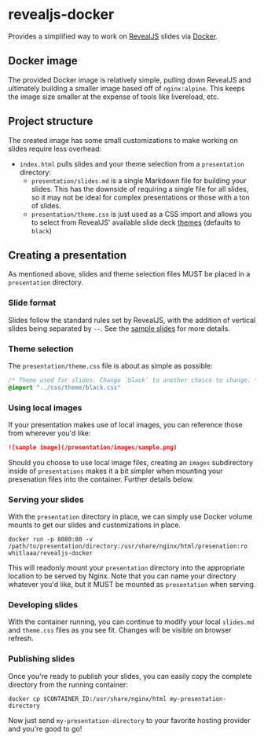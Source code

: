 # revealjs-docker

Provides a simplified way to work on [RevealJS] slides via [Docker].

## Docker image

The provided Docker image is relatively simple, pulling down RevealJS and ultimately building a smaller image based off of `nginx:alpine`. This keeps the image size smaller at the expense of tools like livereload, etc.

## Project structure

The created image has some small customizations to make working on slides require less overhead:

* `index.html` pulls slides and your theme selection from a `presentation` directory:
  * `presentation/slides.md` is a single Markdown file for building your slides. This has the downside of requiring a single file for all slides, so it may not be ideal for complex presentations or those with a ton of slides.
  * `presentation/theme.css` is just used as a CSS import and allows you to select from RevealJS' available slide deck [themes] (defaults to `black`)

## Creating a presentation

As mentioned above, slides and theme selection files MUST be placed in a `presentation` directory.

### Slide format

Slides follow the standard rules set by RevealJS, with the addition of vertical slides being separated by `--`. See the [sample slides] for more details.

### Theme selection

The `presentation/theme.css` file is about as simple as possible:

```css
/* Theme used for slides. Change `black` to another choice to change. */
@import "../css/theme/black.css"
```

### Using local images

If your presentation makes use of local images, you can reference those from wherever you'd like:

```markdown
![sample image](/presentation/images/sample.png)
```

Should you choose to use local image files, creating an `images` subdirectory inside of `presentations` makes it a bit simpler when mounting your
presenation files into the container. Further details below.

### Serving your slides

With the `presentation` directory in place, we can simply use Docker volume mounts to get our slides and customizations in place.

```shell
docker run -p 8080:80 -v /path/to/presentation/directory:/usr/share/nginx/html/presenation:ro whitlaaa/revealjs-docker
```

This will readonly mount your `presentation` directory into the appropriate location to be served by Nginx. Note that you can name your directory whatever you'd like, but it MUST be mounted as `presentation` when serving.

### Developing slides

With the container running, you can continue to modify your local `slides.md` and `theme.css` files as you see fit. Changes will be visible on browser refresh.

### Publishing slides

Once you're ready to publish your slides, you can easily copy the complete directory from the running container:

```shell
docker cp $CONTAINER_ID:/usr/share/nginx/html my-presentation-directory
```

Now just send `my-presentation-directory` to your favorite hosting provider and you're good to go!

[RevealJS]: https://github.com/hakimel/reveal.js/
[Docker]: https://www.docker.com
[Markdown]: https://github.com/hakimel/reveal.js/#markdown
[themes]: https://github.com/hakimel/reveal.js/#theming
[sample slides]: presentation/slides.md
